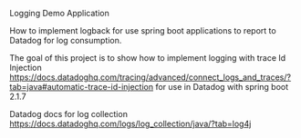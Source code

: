 Logging Demo Application 

How to implement logback for use spring boot applications to report to Datadog for log consumption.  

The goal of this project is to show how to implement logging with trace Id Injection https://docs.datadoghq.com/tracing/advanced/connect_logs_and_traces/?tab=java#automatic-trace-id-injection
 for use in Datadog with spring boot 2.1.7 

Datadog docs for log collection https://docs.datadoghq.com/logs/log_collection/java/?tab=log4j